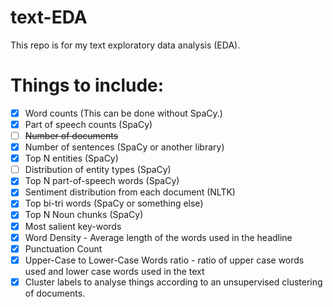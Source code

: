 # text-EDA
This repo is for my text exploratory data analysis (EDA).

# Things to include:
- [x] Word counts (This can be done without SpaCy.)
- [x] Part of speech counts (SpaCy)
- [ ] <s>Number of documents </s>
- [x] Number of sentences (SpaCy or another library)
- [x] Top N entities (SpaCy)
- [ ] Distribution of entity types (SpaCy)
- [x] Top N part-of-speech words (SpaCy)
- [x] Sentiment distribution from each document (NLTK)
- [x] Top bi-tri words (SpaCy or something else)
- [x] Top N Noun chunks (SpaCy)
- [x] Most salient key-words
- [x] Word Density - Average length of the words used in the headline 
- [x] Punctuation Count 
- [x] Upper-Case to Lower-Case Words ratio - ratio of upper case words used and lower case words used in the text
- [x] Cluster labels to analyse things according to an unsupervised clustering of documents.